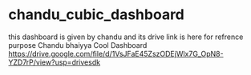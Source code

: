 # chandu_cubic_dashboard
this dashboard is given by chandu and its drive link is here for refrence purpose  Chandu bhaiyya Cool Dashboard https://drive.google.com/file/d/1VsJFaE45ZszODEjWlx7G_OpN8-YZD7rP/view?usp=drivesdk
